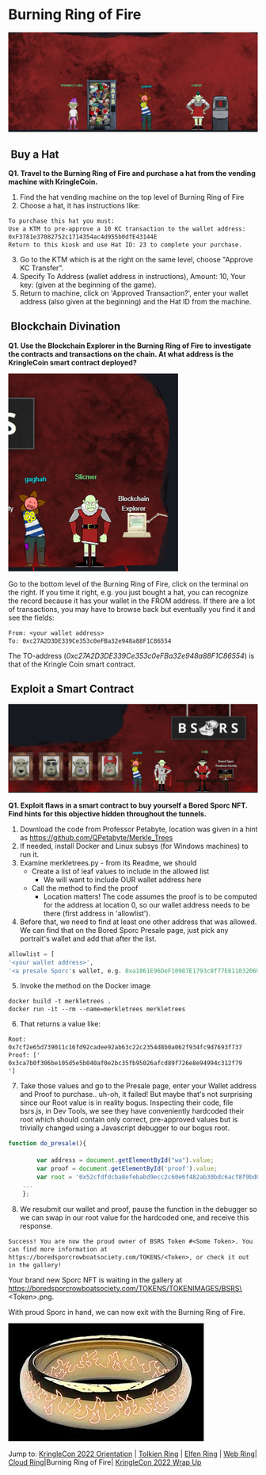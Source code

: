 # Burning Ring of Fire

![](images/Pasted%20image%2020230104232024.png)
##  Buy a Hat
**Q1. Travel to the Burning Ring of Fire and purchase a hat from the vending machine with KringleCoin.**

1. Find the hat vending machine on the top level of Burning Ring of Fire
2. Choose a hat, it has instructions like:
```
To purchase this hat you must:
Use a KTM to pre-approve a 10 KC transaction to the wallet address: 0xF3781e37082752c1714354ac4d955b0dfE43144E
Return to this kiosk and use Hat ID: 23 to complete your purchase.
```
3. Go to the KTM which is at the right on the same level, choose "Approve KC Transfer".
4. Specify To Address (wallet address in instructions), Amount: 10, Your key: (given at the beginning of the game).
5. Return to machine, click on 'Approved Transaction?', enter your wallet address (also given at the beginning) and the Hat ID from the machine. 

##  Blockchain Divination

**Q1. Use the Blockchain Explorer in the Burning Ring of Fire to investigate the contracts and transactions on the chain. At what address is the KringleCoin smart contract deployed?**

![](images/Pasted%20image%2020230104232313.png)

Go to the bottom level of the Burning Ring of Fire, click on the terminal on the right. If you time it right, e.g. you just bought a hat, you can recognize the record because it has your wallet in the FROM address. If there are a lot of transactions, you may have to browse back but eventually you find it and see the fields:
```
From: <your wallet address>
To: 0xc27A2D3DE339Ce353c0eFBa32e948a88F1C86554
```

The TO-address (*0xc27A2D3DE339Ce353c0eFBa32e948a88F1C86554*) is that of the Kringle Coin smart contract.

##  Exploit a Smart Contract
![](images/Pasted%20image%2020230104232440.png)

**Q1.  Exploit flaws in a smart contract to buy yourself a Bored Sporc NFT. Find hints for this objective hidden throughout the tunnels.**
1. Download the code from Professor Petabyte, location was given in a hint as  https://github.com/QPetabyte/Merkle_Trees
2. If needed, install Docker and Linux subsys (for Windows machines) to run it.
3. Examine merkletrees.py - from its Readme, we should
	- Create a list of leaf values to include in the allowed list
		- We will want to include OUR wallet address here
	- Call the method to find the proof 
		- Location matters! The code assumes the proof is to be computed for the address at location 0, so our wallet address needs to be there (first address in 'allowlist').
4. Before that, we need to find at least one other address that was allowed. We can find that on the Bored Sporc Presale page, just pick any portrait's wallet and add that after the list. 
```python
allowlist = [
'<your wallet address>',
'<a presale Sporc's wallet, e.g. 0xa1861E96DeF10987E1793c8f77E811032069f8E9>']
```
5. Invoke the method on the Docker image 
```docker
docker build -t merkletrees .
docker run -it --rm --name=merkletrees merkletrees
```
6. That returns a value like:
```
Root: 0x7cf2e65d739011c16fd92cadee92ab63c22c2354d8b0a062f934fc9d7693f737
Proof: ['
0x3ca7b0f306be105d5e5b040af0e2bc35fb95026afcd89f726e8e94994c312f79
']
```
7. Take those values and go to the Presale page, enter your Wallet address and Proof to purchase.. uh-oh, it failed! But maybe that's not surprising since our Root value is in reality bogus. Inspecting their code, file bsrs.js, in Dev Tools, we see they have conveniently hardcoded their root which should contain only correct, pre-approved values but is trivially changed using a Javascript debugger to our bogus root. 
```javascript
function do_presale(){

		var address = document.getElementById("wa").value;
		var proof = document.getElementById('proof').value;
		var root = '0x52cfdfdcba8efebabd9ecc2c60e6f482ab30bdc6acf8f9bd0600de83701e15f1';
	...
	};

```
8. We resubmit our wallet and proof, pause the function in the debugger so we can swap in our root value for the hardcoded one, and receive this response.
```
Success! You are now the proud owner of BSRS Token #<Some Token>. You can find more information at https://boredsporcrowboatsociety.com/TOKENS/<Token>, or check it out in the gallery!
```

Your brand new Sporc NFT is waiting in the gallery at https://boredsporcrowboatsociety.com/TOKENS/TOKENIMAGES/BSRS\<Token\>.png. 


With proud Sporc in hand, we can now exit with the Burning Ring of Fire. 

![](images/FireRing.jpg)


Jump to: [KringleCon 2022 Orientation](KringleCon%202022%20Orientation.md) | [Tolkien Ring](Tolkien%20Ring.md) | [Elfen Ring](Elfen%20Ring.md) | [Web Ring](Web%20Ring.md)| [Cloud Ring](Cloud%20Ring.md)|Burning Ring of Fire| [KringleCon 2022 Wrap Up](KringleCon%202022%20Wrap-up.md)